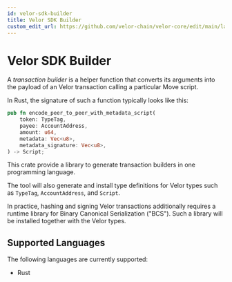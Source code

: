 ```yaml
---
id: velor-sdk-builder
title: Velor SDK Builder
custom_edit_url: https://github.com/velor-chain/velor-core/edit/main/language/velor-sdk-builder/README.md
---
```


# Velor SDK Builder

A *transaction builder* is a helper function that converts its arguments into the payload of an Velor transaction calling a particular Move script.

In Rust, the signature of such a function typically looks like this:
```rust
pub fn encode_peer_to_peer_with_metadata_script(
    token: TypeTag,
    payee: AccountAddress,
    amount: u64,
    metadata: Vec<u8>,
    metadata_signature: Vec<u8>,
) -> Script;
```

This crate provide a library to generate transaction builders in one programming language.

The tool will also generate and install type definitions for Velor types such as `TypeTag`, `AccountAddress`, and `Script`.

In practice, hashing and signing Velor transactions additionally requires a runtime library for Binary Canonical Serialization ("BCS").
Such a library will be installed together with the Velor types.


## Supported Languages

The following languages are currently supported:
* Rust
